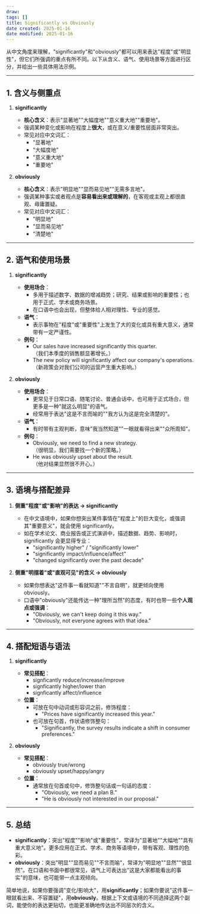 ```yaml
---
draw:
tags: []
title: Significantly vs Obviously
date created: 2025-01-16
date modified: 2025-01-16
---
```


从中文角度来理解，"significantly"和"obviously"都可以用来表达"程度"或"明显性"，但它们所强调的重点有所不同。以下从含义、语气、使用场景等方面进行区分，并给出一些具体用法示例。

---

## 1. 含义与侧重点

1. **significantly**  
   - **核心含义**：表示"显著地""大幅度地""意义重大地""重要地"。
   - 强调某种变化或影响在程度上**很大**，或在意义/重要性层面非常突出。
   - 常见对应中文词汇：
     - "显著地"  
     - "大幅度地"  
     - "意义重大地"  
     - "重要地"

2. **obviously**  
   - **核心含义**：表示"明显地""显而易见地""无需多言地"。
   - 强调某种事实或者观点是**容易看出来或理解的**，在客观或主观上都很直观、毋庸置疑。
   - 常见对应中文词汇：
     - "明显地"  
     - "显而易见地"  
     - "清楚地"

---

## 2. 语气和使用场景

1. **significantly**  
   - **使用场合**：
     - 多用于描述数字、数据的增减趋势；研究、结果或影响的重要性；也用于正式、学术或商务场景。
     - 在口语中也会出现，但整体给人相对理性、专业的感觉。
   - **语气**：
     - 表示事物在"程度"或"重要性"上发生了大的变化或具有重大意义，通常带有一定严谨性。
   - **例句**：
     - Our sales have increased significantly this quarter.  
（我们本季度的销售额显著增长。）
     - The new policy will significantly affect our company's operations.  
（新政策会对我们公司的运营产生重大影响。）

2. **obviously**  
   - **使用场合**：
     - 更常见于日常口语、随笔讨论、普通会话中，也可用于正式场合，但更多是一种"就这么明显"的语气。
     - 经常用于表达"这是不言而喻的""我方认为这是完全清楚的"。
   - **语气**：
     - 有时带有主观判断，意味"我当然知道""一眼就看得出来""众所周知"。
   - **例句**：
     - Obviously, we need to find a new strategy.  
（很明显，我们需要找一个新的策略。）
     - He was obviously upset about the result.  
（他对结果显然很不开心。）

---

## 3. 语境与搭配差异

1. **侧重"程度"或"影响"的表达 → significantly**  
   - 在中文语境中，如果你想突出某件事情在"程度上"的巨大变化，或强调其"重要意义"，就会使用 significantly。
   - 如在学术论文、商业报告或正式演讲中，描述数据、趋势、影响时，significantly 会更显得专业：
     - "significantly higher" / "significantly lower"  
     - "significantly impact/influence/affect"  
     - "changed significantly over the past decade"  

2. **侧重"明摆着"或"直观可见"的含义 → obviously**  
   - 如果你想表达"这件事一看就知道""不言自明"，就更倾向使用 obviously。
   - 口语中"obviously"还能传达一种"理所当然"的态度，有时也带一些**个人观点或强调**：
     - "Obviously, we can't keep doing it this way."  
     - "Obviously, not everyone agrees with that idea."  

---

## 4. 搭配短语与语法

1. **significantly**  
   - **常见搭配**：
     - signficantly reduce/increase/improve  
     - signficantly higher/lower than  
     - signficantly affect/influence  
   - **位置**：
     - 可放在句中动词或形容词之前，修饰程度：
       - "Prices have significantly increased this year."  
     - 也可放在句首，作状语修饰整句：
       - "Significantly, the survey results indicate a shift in consumer preferences."  

2. **obviously**  
   - **常见搭配**：
     - obviously true/wrong  
     - obviously upset/happy/angry  
   - **位置**：
     - 通常放在句首或句中，修饰整句话或一句话的态度：
       - "Obviously, we need a plan B."  
       - "He is obviously not interested in our proposal."  

---

## 5. 总结

- **significantly**：突出"程度""影响"或"重要性"，常译为"显著地""大幅地""具有重大意义地"。更多应用在正式、学术、商务等语境中，带有客观、理性的色彩。
- **obviously**：突出"明显""显而易见""不言而喻"，常译为"明显地""显然""很显然"。在口语和书面中都很常见，语气上可表达出"这是大家都能看出的事实"的意味，也可能带一点主观倾向。

简单地说，如果你要强调"变化/影响大"，用**significantly**；如果你要说"这件事一眼就看出来、不容置疑"，用**obviously**。根据上下文或语境的不同选择这两个副词，能使你的表达更贴切，也能更准确地传达出不同层次的含义。
